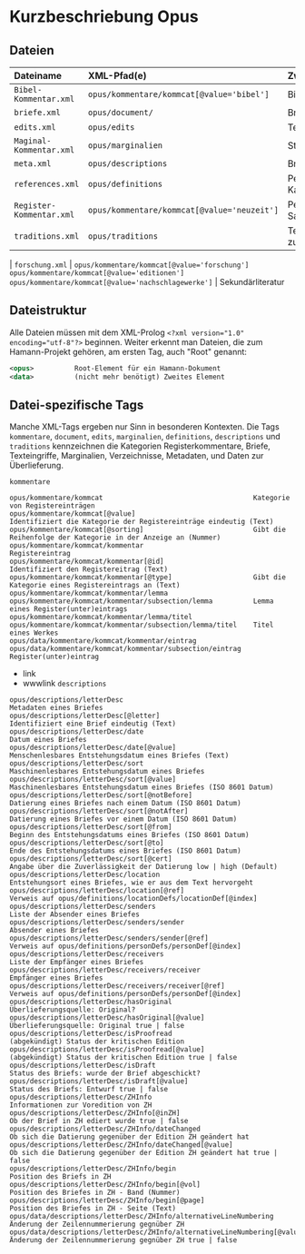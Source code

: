 # Kurzbeschriebung Opus

## Dateien
| Dateiname                | XML-Pfad(e)                                 | Zweck                                         |
| :----------------------- | :------------------------------------------ | :-------------------------------------------- |
| `Bibel-Kommentar.xml`    | `opus/kommentare/kommcat[@value='bibel']`   | Bibelstellenregister                          |
| `briefe.xml`             | `opus/document/`                            | Brieftexte                                    |
| `edits.xml`              | `opus/edits`                                | Texteingriffe                                 |
| `Maginal-Kommentar.xml`  | `opus/marginalien`                          | Stellenkommentar                              |
| `meta.xml`               | `opus/descriptions`                         | Brief-Metadaten                               |
| `references.xml`         | `opus/definitions`                          | Personen-, Orts- und Kategorien(?)verzeichnis |
| `Register-Kommentar.xml` | `opus/kommentare/kommcat[@value='neuzeit']` | Personen- und Sachregister                    |
| `traditions.xml`         | `opus/traditions`                           | Textprovinienz und -zusätze                   |

| `forschung.xml`          | `opus/kommentare/kommcat[@value='forschung']` <br> `opus/kommentare/kommcat[@value='editionen']` <br> `opus/kommentare/kommcat[@value='nachschlagewerke']` | Sekundärliteratur      

## Dateistruktur
Alle Dateien müssen mit dem XML-Prolog
`<?xml version="1.0" encoding="utf-8"?>`
beginnen. Weiter erkennt man Dateien, die zum Hamann-Projekt gehören, am ersten Tag, auch "Root" genannt: 

```xml
<opus>          Root-Element für ein Hamann-Dokument
<data>          (nicht mehr benötigt) Zweites Element
```

## Datei-spezifische Tags
Manche XML-Tags ergeben nur Sinn in besonderen Kontexten. Die Tags `kommentare`, `document`, `edits`, `marginalien`, `definitions`, `descriptions` und `traditions` kennzeichnen die Kategorien Registerkommentare, Briefe, Texteingriffe, Marginalien, Verzeichnisse, Metadaten, und Daten zur Überlieferung. 

`kommentare`
```
opus/kommentare/kommcat                                     Kategorie von Registereinträgen
opus/kommentare/kommcat[@value]                             Identifiziert die Kategorie der Registereinträge eindeutig (Text)
opus/kommentare/kommcat[@sorting]                           Gibt die Reihenfolge der Kategorie in der Anzeige an (Nummer)
opus/kommentare/kommcat/kommentar                           Registereintrag
opus/kommentare/kommcat/kommentar[@id]                      Identifiziert den Registereitrag (Text)
opus/kommentare/kommcat/kommentar[@type]                    Gibt die Kategorie eines Registereintrags an (Text)
opus/kommentare/kommcat/kommentar/lemma
opus/kommentare/kommcat/kommentar/subsection/lemma          Lemma eines Register(unter)eintrags
opus/kommentare/kommcat/kommentar/lemma/titel
opus/kommentare/kommcat/kommentar/subsection/lemma/titel    Titel eines Werkes
opus/data/kommentare/kommcat/kommentar/eintrag  
opus/data/kommentare/kommcat/kommentar/subsection/eintrag   Register(unter)eintrag
```
- link 
- wwwlink
`descriptions`
```
opus/descriptions/letterDesc                                                Metadaten eines Briefes
opus/descriptions/letterDesc[@letter]                                       Identifiziert eine Brief eindeutig (Text)
opus/descriptions/letterDesc/date                                           Datum eines Briefes
opus/descriptions/letterDesc/date[@value]                                   Menschenlesbares Entstehungsdatum eines Briefes (Text)
opus/descriptions/letterDesc/sort                                           Maschinenlesbares Entstehungsdatum eines Briefes
opus/descriptions/letterDesc/sort[@value]                                   Maschinenlesbares Entstehungsdatum eines Briefes (ISO 8601 Datum)
opus/descriptions/letterDesc/sort[@notBefore]                               Datierung eines Briefes nach einem Datum (ISO 8601 Datum)
opus/descriptions/letterDesc/sort[@notAfter]                                Datierung eines Briefes vor einem Datum (ISO 8601 Datum)
opus/descriptions/letterDesc/sort[@from]                                    Beginn des Entstehungsdatums eines Briefes (ISO 8601 Datum)
opus/descriptions/letterDesc/sort[@to]                                      Ende des Entstehungsdatums eines Briefes (ISO 8601 Datum)
opus/descriptions/letterDesc/sort[@cert]                                    Angabe über die Zuverlässigkeit der Datierung low | high (Default)
opus/descriptions/letterDesc/location                                       Entstehungsort eines Briefes, wie er aus dem Text hervorgeht
opus/descriptions/letterDesc/location[@ref]                                 Verweis auf opus/definitions/locationDefs/locationDef[@index]
opus/descriptions/letterDesc/senders                                        Liste der Absender eines Briefes
opus/descriptions/letterDesc/senders/sender                                 Absender eines Briefes
opus/descriptions/letterDesc/senders/sender[@ref]                           Verweis auf opus/definitions/personDefs/personDef[@index]
opus/descriptions/letterDesc/receivers                                      Liste der Empfänger eines Briefes
opus/descriptions/letterDesc/receivers/receiver                             Empfänger eines Briefes
opus/descriptions/letterDesc/receivers/receiver[@ref]                       Verweis auf opus/definitions/personDefs/personDef[@index]
opus/descriptions/letterDesc/hasOriginal                                    Überlieferungsquelle: Original?
opus/descriptions/letterDesc/hasOriginal[@value]                            Überlieferungsquelle: Original true | false
opus/descriptions/letterDesc/isProofread                                    (abgekündigt) Status der kritischen Edition
opus/descriptions/letterDesc/isProofread[@value]                            (abgekündigt) Status der kritischen Edition true | false
opus/descriptions/letterDesc/isDraft                                        Status des Briefs: wurde der Brief abgeschickt?
opus/descriptions/letterDesc/isDraft[@value]                                Status des Briefs: Entwurf true | false
opus/descriptions/letterDesc/ZHInfo                                         Informationen zur Voredition von ZH
opus/descriptions/letterDesc/ZHInfo[@inZH]                                  Ob der Brief in ZH ediert wurde true | false
opus/descriptions/letterDesc/ZHInfo/dateChanged                             Ob sich die Datierung gegenüber der Edition ZH geändert hat
opus/descriptions/letterDesc/ZHInfo/dateChanged[@value]                     Ob sich die Datierung gegenüber der Edition ZH geändert hat true | false
opus/descriptions/letterDesc/ZHInfo/begin                                   Position des Briefs in ZH
opus/descriptions/letterDesc/ZHInfo/begin[@vol]                             Position des Briefes in ZH - Band (Nummer)
opus/descriptions/letterDesc/ZHInfo/begin[@page]                            Position des Briefes in ZH - Seite (Text)
opus/data/descriptions/letterDesc/ZHInfo/alternativeLineNumbering           Änderung der Zeilennummerierung gegnüber ZH
opus/data/descriptions/letterDesc/ZHInfo/alternativeLineNumbering[@value]   Änderung der Zeilennummerierung gegnüber ZH true | false
```